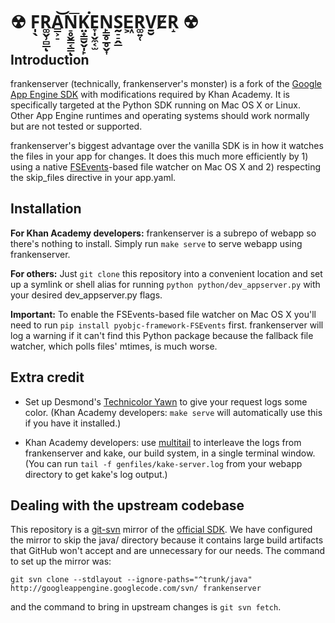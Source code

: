 # ☢ F̩̖R͚̬̹̻̲ͅA̳͕̠͝N̠̥̬̳͔͇͞ͅK̤̟̳̮̬̩̙͘E̞̩̬̼͔̫N̙̳̥̲̥̬͎S̰̠̠̭̲E͖R͚͍̜V̱̮E̸R̝ ☢

## Introduction

frankenserver (technically, frankenserver's monster) is a fork of the [Google
App Engine SDK](https://code.google.com/p/googleappengine/) with modifications
required by Khan Academy. It is specifically targeted at the Python SDK running
on Mac OS X or Linux. Other App Engine runtimes and operating systems should
work normally but are not tested or supported.

frankenserver's biggest advantage over the vanilla SDK is in how it watches the
files in your app for changes. It does this much more efficiently by 1) using a
native [FSEvents](https://developer.apple.com/library/mac/documentation/Darwin/Reference/FSEvents_Ref/Reference/reference.html)-based
file watcher on Mac OS X and 2) respecting the skip_files directive in your
app.yaml.

## Installation

**For Khan Academy developers:** frankenserver is a subrepo of webapp so
there's nothing to install. Simply run `make serve` to serve webapp using
frankenserver.

**For others:** Just `git clone` this repository into a convenient location and
set up a symlink or shell alias for running `python python/dev_appserver.py`
with your desired dev_appserver.py flags.

**Important:** To enable the FSEvents-based file watcher on Mac OS X you'll
need to run `pip install pyobjc-framework-FSEvents` first. frankenserver will
log a warning if it can't find this Python package because the fallback file
watcher, which polls files' mtimes, is much worse.

## Extra credit

- Set up Desmond's [Technicolor Yawn](https://github.com/dmnd/technicolor-yawn)
to give your request logs some color. (Khan Academy developers: `make serve`
will automatically use this if you have it installed.)

- Khan Academy developers: use
[multitail](http://www.vanheusden.com/multitail/) to interleave the logs from
frankenserver and kake, our build system, in a single terminal window.
(You can run `tail -f genfiles/kake-server.log` from your webapp directory to
get kake's log output.)

## Dealing with the upstream codebase

This repository is a
[git-svn](https://www.kernel.org/pub/software/scm/git/docs/git-svn.html) mirror
of the [official SDK](https://code.google.com/p/googleappengine/). We have
configured the mirror to skip the java/ directory because it contains large
build artifacts that GitHub won't accept and are unnecessary for our needs. The
command to set up the mirror was:

```
git svn clone --stdlayout --ignore-paths="^trunk/java" http://googleappengine.googlecode.com/svn/ frankenserver
```

and the command to bring in upstream changes is `git svn fetch`.
